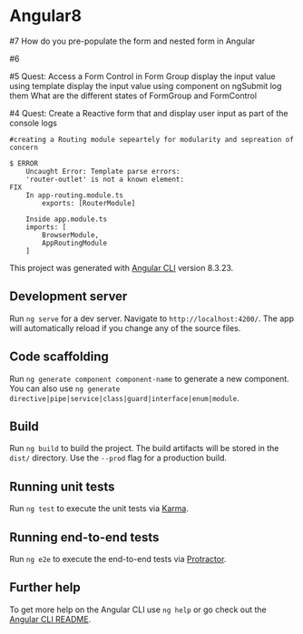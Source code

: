 # Angular8
#7 How do you pre-populate the form and nested form in Angular

#6

#5 Quest: Access a Form Control in Form Group 
    display the input value using template 
    display the input value using component on ngSubmit log them
    What are the different states of FormGroup and FormControl   

#4 Quest: Create a Reactive form that and display user input as part of the console logs

    #creating a Routing module sepeartely for modularity and sepreation of concern

    $ ERROR
        Uncaught Error: Template parse errors:
        'router-outlet' is not a known element:
    FIX
        In app-routing.module.ts
            exports: [RouterModule]
        
        Inside app.module.ts
        imports: [
            BrowserModule,
            AppRoutingModule
        ]

This project was generated with [Angular CLI](https://github.com/angular/angular-cli) version 8.3.23.

## Development server

Run `ng serve` for a dev server. Navigate to `http://localhost:4200/`. The app will automatically reload if you change any of the source files.

## Code scaffolding

Run `ng generate component component-name` to generate a new component. You can also use `ng generate directive|pipe|service|class|guard|interface|enum|module`.

## Build

Run `ng build` to build the project. The build artifacts will be stored in the `dist/` directory. Use the `--prod` flag for a production build.

## Running unit tests

Run `ng test` to execute the unit tests via [Karma](https://karma-runner.github.io).

## Running end-to-end tests

Run `ng e2e` to execute the end-to-end tests via [Protractor](http://www.protractortest.org/).

## Further help

To get more help on the Angular CLI use `ng help` or go check out the [Angular CLI README](https://github.com/angular/angular-cli/blob/master/README.md).
